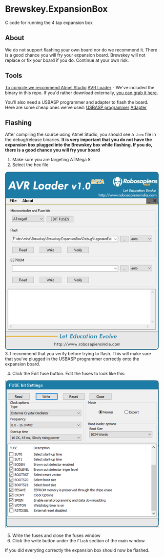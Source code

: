 # Brewskey.ExpansionBox
C code for running the 4 tap expansion box

## About
We do not support flashing your own board nor do we recommend it.  There is a good chance you will fry your expansion board. Brewskey will not replace or fix your board if you do. Continue at your own risk.

## Tools
[To compile we recommend Atmel Studio](http://www.atmel.com/tools/atmelstudio.aspx)
[AVR Loader](assets/avrloader.7z) - We've included the binary in this repo. If you'd rather download externally, [you can grab it here](http://www.electroschematics.com/9431/flash-burning-process-program-explanation/).

You'll also need a USBASP programmer and adapter to flash the board. Here are some cheap ones we've used:
[USBASP programmer](https://www.amazon.com/gp/product/B00AX4WQ00/ref=ox_sc_act_title_1?smid=A30QSGOJR8LMXA&psc=1)
[Adapter](https://www.amazon.com/gp/product/B00CW80MP6/ref=ox_sc_act_title_2?smid=A28PCZ3GGXGBES&psc=1)

## Flashing
After compiling the source using Atmel Studio, you should see a `.hex` file in the debug/release binaries.
**It is very important that you do not have the expansion box plugged into the Brewskey box while flashing. If you do, there is a good chance you will fry your board**

1. Make sure you are targeting ATMega 8
2. Select the hex file 

  ![Flash setup](assets/flash.PNG?raw=true)
3. I recommend that you verify before trying to flash. This will make sure that you've plugged in the USBASP programmer correctly onto the expansion board.

4. Click the Edit fuse button. Edit the fuses to look like this:

![Fuse setup](assets/fuses.png?raw=true)

5. Write the fuses and close the fuses window
6. Click the write button under the `Flash` section of the main window.

If you did everyting correctly the expansion box should now be flashed.
